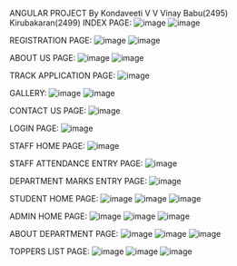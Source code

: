 ANGULAR PROJECT
          By Kondaveeti V V Vinay Babu(2495)
             Kirubakaran(2499)
INDEX PAGE:
![image](https://github.com/user-attachments/assets/0c72fb86-724e-4893-9011-635e5d62d7d5)
![image](https://github.com/user-attachments/assets/f3d6d716-f66a-42d1-8f89-5a38fd4e962f)

REGISTRATION PAGE:
![image](https://github.com/user-attachments/assets/c6a9b31d-0c3c-4a86-8e0c-efb2eff474c5)
![image](https://github.com/user-attachments/assets/6c492cff-8fe5-4c7a-87b7-749c6c140798)

ABOUT US PAGE:
![image](https://github.com/user-attachments/assets/7abb92df-e658-4b08-82d3-c85a8a89b277)
![image](https://github.com/user-attachments/assets/d05041cf-bc8f-43de-ad9c-29d5e69e6c4d)


TRACK APPLICATION PAGE:
![image](https://github.com/user-attachments/assets/12bb99d1-431b-4ef1-aba8-e0ec8001cb91)

GALLERY:
![image](https://github.com/user-attachments/assets/d58ab60c-6131-4129-84f5-0852c721fc4e)
![image](https://github.com/user-attachments/assets/1f7a5916-a537-4a68-b53d-cfea120cd0c6)

CONTACT US PAGE:
![image](https://github.com/user-attachments/assets/50c79c2e-322a-4493-934c-a317fc232df2)

LOGIN PAGE:
![image](https://github.com/user-attachments/assets/d1e7dc1b-d8a1-4aa4-b11b-af8d8b141846)

STAFF HOME PAGE:
![image](https://github.com/user-attachments/assets/8b2367b2-297c-401f-acd8-0b142e109483)

STAFF ATTENDANCE ENTRY PAGE:
![image](https://github.com/user-attachments/assets/a7c0fa3f-709c-4d20-93e9-400dab359041)


DEPARTMENT MARKS ENTRY PAGE:
![image](https://github.com/user-attachments/assets/d7f75f6e-600e-4fff-ace6-7f65492bcef2)

STUDENT HOME PAGE:
![image](https://github.com/user-attachments/assets/baceda74-39cd-40a5-bfa7-dca1cf51e1bf)
![image](https://github.com/user-attachments/assets/62438c18-1c81-4f19-84ed-53649fd1b85d)
![image](https://github.com/user-attachments/assets/c9bb073c-1c76-4f62-839b-358d6dd9979f)

ADMIN HOME PAGE:
![image](https://github.com/user-attachments/assets/8c17ee44-92e4-418a-a536-62e52824c1f1)
![image](https://github.com/user-attachments/assets/1bc8f447-d45f-43aa-ba6c-73869f8942eb)
![image](https://github.com/user-attachments/assets/27b8c1b8-af7c-4ed4-b794-186db2b9cf5c)

ABOUT DEPARTMENT PAGE:
![image](https://github.com/user-attachments/assets/b6124c5f-96bc-46aa-8ecd-b5254414eab7)
![image](https://github.com/user-attachments/assets/1088f984-2497-4c61-a32d-ac0d24283d6c)
![image](https://github.com/user-attachments/assets/a1f0694e-7dd5-4deb-8d69-df03da06173a)

TOPPERS LIST PAGE:
![image](https://github.com/user-attachments/assets/5f7c45ec-219b-4cca-a672-2df28eae1e8b)
![image](https://github.com/user-attachments/assets/4997957b-cb55-46c8-8a98-315d52d14f18)
![image](https://github.com/user-attachments/assets/4b92a8e0-6451-4f84-b8c6-88a35a7d645e)





